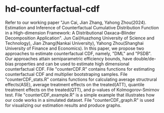 # hd-counterfactual-cdf
Refer to our working paper "Jun Cai, Jian Zhang, Yahong Zhou(2024). Estimation and Inference of Counterfactual Cumulative Distribution Function in a High-dimension Framework: A Distributional Oaxaca–Blinder Decomposition Application". Jun Cai(Huazhong University of Science and Technology), Jian Zhang(Nankai University), Yahong Zhou(Shanghai University of Finance and Economics). 
In this paper, we propose two approaches to estimate counterfactual CDF, namely, "DML" and "PSDB". Our approaches attain semiparametric efficiency bounds, have double/de-bias properties and can be used to estimate high dimensional counterfactual CDF.
File "counterCDF.R" contains functions for estimating counterfactual CDF and multiplier bootstraping samples.
File "counterCDF_stats.R" contains functions for calculating average structrural effects(ASE), average treatment effects on the treated(ATT), quantile treatment effects on the treated(QTT), and p-values of Kolmogorov-Smirnov test.
File "counterCDF_example.R" is a simple example that illustrates how our code works in a simulated dataset.
File "counterCDF_graph.R" is used for visualizing our estimation results and produce graphs.
